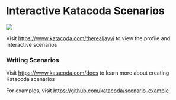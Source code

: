# Interactive Katacoda Scenarios

[![](http://shields.katacoda.com/katacoda/therealjayvi/count.svg)](https://www.katacoda.com/therealjayvi "Get your profile on Katacoda.com")

Visit https://www.katacoda.com/therealjayvi to view the profile and interactive scenarios

### Writing Scenarios
Visit https://www.katacoda.com/docs to learn more about creating Katacoda scenarios

For examples, visit https://github.com/katacoda/scenario-example
